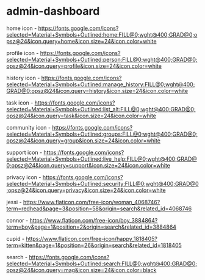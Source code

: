 # admin-dashboard

home icon - https://fonts.google.com/icons?selected=Material+Symbols+Outlined:home:FILL@0;wght@400;GRAD@0;opsz@24&icon.query=home&icon.size=24&icon.color=white

profile icon - https://fonts.google.com/icons?selected=Material+Symbols+Outlined:person:FILL@0;wght@400;GRAD@0;opsz@24&icon.query=profile&icon.size=24&icon.color=white

history icon - https://fonts.google.com/icons?selected=Material+Symbols+Outlined:manage_history:FILL@0;wght@400;GRAD@0;opsz@24&icon.query=history&icon.size=24&icon.color=white

task icon - https://fonts.google.com/icons?selected=Material+Symbols+Outlined:list_alt:FILL@0;wght@400;GRAD@0;opsz@24&icon.query=task&icon.size=24&icon.color=white

community icon - https://fonts.google.com/icons?selected=Material+Symbols+Outlined:groups:FILL@0;wght@400;GRAD@0;opsz@24&icon.query=group&icon.size=24&icon.color=white


support icon - https://fonts.google.com/icons?selected=Material+Symbols+Outlined:live_help:FILL@0;wght@400;GRAD@0;opsz@24&icon.query=support&icon.size=24&icon.color=white

privacy icon - https://fonts.google.com/icons?selected=Material+Symbols+Outlined:security:FILL@0;wght@400;GRAD@0;opsz@24&icon.query=privacy&icon.size=24&icon.color=white

jessi - https://www.flaticon.com/free-icon/woman_4068746?term=redhead&page=3&position=58&origin=search&related_id=4068746

connor - https://www.flaticon.com/free-icon/boy_3884864?term=boy&page=1&position=2&origin=search&related_id=3884864

cupid - https://www.flaticon.com/free-icon/happy_1818405?term=kitten&page=1&position=26&origin=search&related_id=1818405

search - https://fonts.google.com/icons?selected=Material+Symbols+Outlined:search:FILL@0;wght@400;GRAD@0;opsz@24&icon.query=mag&icon.size=24&icon.color=black